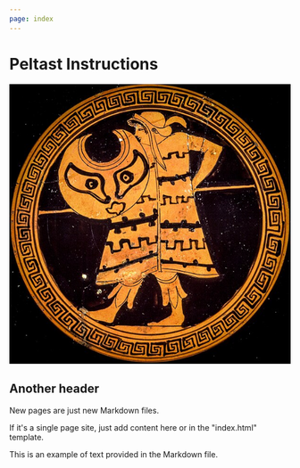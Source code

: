 ```yaml
---
page: index
---
```


# Peltast Instructions

<img class="max-w-[200px]" src="images/peltast.jpg" />

## Another header

New pages are just new Markdown files.

If it's a single page site, just add content here or in the "index.html" template.

This is an example of text provided in the Markdown file.
